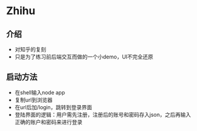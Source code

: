# Zhihu
## 介绍
* 对知乎的复刻
* 只是为了练习前后端交互而做的一个小demo，UI不完全还原

## 启动方法
* 在shell输入node app
* 复制url到浏览器
* 在url后加/login，跳转到登录界面
* 登陆界面的逻辑：用户需先注册，注册后的账号和密码存入json，之后再输入正确的账户和密码来进行登录
